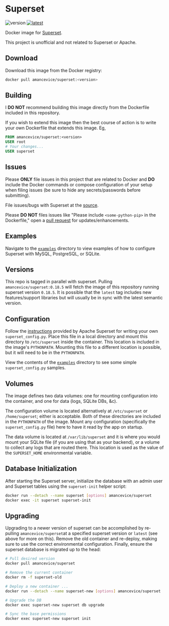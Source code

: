 # Superset

![version](https://img.shields.io/docker/v/amancevice/superset?color=blue&label=version&logo=docker&logoColor=eee&sort=semver&style=flat-square)
[![latest](https://img.shields.io/github/actions/workflow/status/amancevice/docker-superset/latest.yml?branch=main&label=latest&logo=github&style=flat-square)](https://github.com/amancevice/docker-superset/actions/workflows/latest.yml)

Docker image for [Superset](https://github.com/ApacheInfra/superset).

This project is unofficial and not related to Superset or Apache.

## Download

Download this image from the Docker registry:

```bash
docker pull amancevice/superset:<version>
```

## Building

I **DO NOT** recommend building this image directly from the Dockerfile included in this repository.

If you wish to extend this image then the best course of action is to write your own Dockerfile that extends this image. Eg,

```Dockerfile
FROM amancevice/superset:<version>
USER root
# Your changes...
USER superset
```

## Issues

Please **ONLY** file issues in this project that are related to Docker and **DO** include the Docker commands or compose configuration of your setup when filing issues (be sure to hide any secrets/passwords before submitting).

File issues/bugs with Superset at the [source](https://github.com/apache/superset).

Please **DO NOT** files issues like "Please include `<some-python-pip>` in the Dockerfile," open a [pull request](https://github.com/amancevice/superset/pulls) for updates/enhancements.

## Examples

Navigate to the [`examples`](./examples) directory to view examples of how to configure Superset with MySQL, PostgreSQL, or SQLite.

## Versions

This repo is tagged in parallel with superset. Pulling `amancevice/superset:0.18.5` will fetch the image of this repository running superset version `0.18.5`. It is possible that the `latest` tag includes new features/support libraries but will usually be in sync with the latest semantic version.

## Configuration

Follow the [instructions](https://superset.incubator.apache.org/installation.html#configuration) provided by Apache Superset for writing your own `superset_config.py`. Place this file in a local directory and mount this directory to `/etc/superset` inside the container. This location is included in the image's `PYTHONPATH`. Mounting this file to a different location is possible, but it will need to be in the `PYTHONPATH`.

View the contents of the [`examples`](./examples) directory to see some simple `superset_config.py` samples.

## Volumes

The image defines two data volumes: one for mounting configuration into the container, and one for data (logs, SQLite DBs, &c).

The configuration volume is located alternatively at `/etc/superset` or `/home/superset`; either is acceptable. Both of these directories are included in the `PYTHONPATH` of the image. Mount any configuration (specifically the `superset_config.py` file) here to have it read by the app on startup.

The data volume is located at `/var/lib/superset` and it is where you would mount your SQLite file (if you are using that as your backend), or a volume to collect any logs that are routed there. This location is used as the value of the `SUPERSET_HOME` environmental variable.

## Database Initialization

After starting the Superset server, initialize the database with an admin user and Superset tables using the `superset-init` helper script:

```bash
docker run --detach --name superset [options] amancevice/superset
docker exec -it superset superset-init
```

## Upgrading

Upgrading to a newer version of superset can be accomplished by re-pulling `amancevice/superset`at a specified superset version or `latest` (see above for more on this). Remove the old container and re-deploy, making sure to use the correct environmental configuration. Finally, ensure the superset database is migrated up to the head:

```bash
# Pull desired version
docker pull amancevice/superset

# Remove the current container
docker rm -f superset-old

# Deploy a new container ...
docker run --detach --name superset-new [options] amancevice/superset

# Upgrade the DB
docker exec superset-new superset db upgrade

# Sync the base permissions
docker exec superset-new superset init
```
